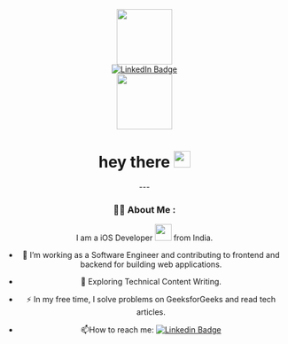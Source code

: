 <div id="header" align="center">
  <img src="https://media.giphy.com/media/dwGJLOdbWULVRIBBfz/giphy.gif" width="100"/>
</div>
<div id="badges" align="center">
   <a href="https://www.linkedin.com/in/ashwani-k-ios-developer/">
    <img src="https://img.shields.io/badge/LinkedIn-blue?style=for-the-badge&logo=linkedin&logoColor=white" alt="LinkedIn Badge"/>
  </a>
<div id="header" align="center">
  <img src="https://komarev.com/ghpvc/?username=RashDash&style=flat-square&color=blue" width="100"/>
</div>
<h1>
  hey there
  <img src="https://media.giphy.com/media/hvRJCLFzcasrR4ia7z/giphy.gif" width="30px"/>
</h1>
---

### :technologist: About Me :
I am a iOS Developer <img src="https://media.giphy.com/media/WUlplcMpOCEmTGBtBW/giphy.gif" width="30"> from India.
- :telescope: I’m working as a Software Engineer and contributing to frontend and backend for building web applications.

- :seedling: Exploring Technical Content Writing.

- :zap: In my free time, I solve problems on GeeksforGeeks and read tech articles.

- :mailbox:How to reach me: [![Linkedin Badge](https://img.shields.io/badge/-kakbar-blue?style=flat&logo=Linkedin&logoColor=white)](your-linkedin-url)

